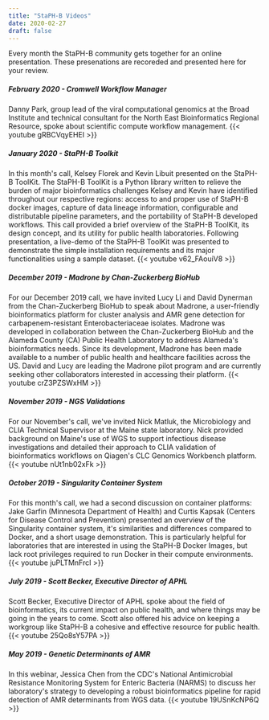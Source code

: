 ```yaml
---
title: "StaPH-B Videos"
date: 2020-02-27
draft: false
---
```

Every month the StaPH-B community gets together for an online presentation. These presenations are recoreded and presented here for your review.

##### February 2020 - Cromwell Workflow Manager
Danny Park, group lead of the viral computational genomics at the Broad Institute and technical consultant for the North East Bioinformatics Regional Resource, spoke about scientific compute workflow management.
{{< youtube gRBCVqyEHEI >}}

##### January 2020 - StaPH-B Toolkit
In this month's call, Kelsey Florek and Kevin Libuit presented on the StaPH-B ToolKit. The StaPH-B ToolKit is a Python library written to relieve the burden of major bioinformatics challenges Kelsey and Kevin have identified throughout our respective regions: access to and proper use of StaPH-B docker images, capture of data lineage information, configurable and distributable pipeline parameters, and the portability of StaPH-B developed workflows. This call provided a brief overview of the StaPH-B ToolKit, its design concept, and its utility for public health laboratories. Following presentation,  a live-demo of the StaPH-B ToolKit was presented to demonstrate the simple installation requirements and its major functionalities using a sample dataset.
{{< youtube v62_FAouiV8 >}}

##### December 2019 - Madrone by Chan-Zuckerberg BioHub
For our December 2019 call, we have invited Lucy Li and David Dynerman from the Chan-Zuckerberg BioHub to speak about Madrone, a user-friendly bioinformatics platform for cluster analysis and AMR gene detection for carbapenem-resistant Enterobacteriaceae isolates. Madrone was developed in collaboration between the Chan-Zuckerberg BioHub and the Alameda County (CA) Public Health Laboratory to address Alameda's bioinformatics needs. Since its development, Madrone has been made available to a number of public health and healthcare facilities across the US. David and Lucy are leading the Madrone pilot program and are currently seeking other collaborators interested in accessing their platform.
{{< youtube crZ3PZSWxHM >}}

##### November 2019 - NGS Validations
For our November's call, we've invited Nick Matluk, the Microbiology and CLIA Technical Supervisor at the Maine state laboratory. Nick provided background on Maine's use of WGS to support infectious disease investigations and detailed their approach to CLIA validation of bioinformatics workflows on Qiagen's CLC Genomics Workbench platform.
{{< youtube nUt1nb02xFk >}}

##### October 2019 - Singularity Container System
For this month's call, we had a second discussion on container platforms: Jake Garfin (Minnesota Department of Health) and Curtis Kapsak (Centers for Disease Control and Prevention) presented an overview of the Singularity container system, it's similarities and differences compared to Docker, and a short usage demonstration. This is particularly helpful for laboratories that are interested in using the StaPH-B Docker Images, but lack root privileges required to run Docker in their compute environments.
{{< youtube juPLTMnFrcI >}}

##### July 2019 - Scott Becker, Executive Director of APHL
Scott Becker, Executive Director of APHL spoke about the field of bioinformatics, its current impact on public health, and where things may be going in the years to come. Scott also offered his advice on keeping a workgroup like StaPH-B a cohesive and effective resource for public health.
{{< youtube 25Qo8sY57PA >}}

##### May 2019 - Genetic Determinants of AMR
In this webinar, Jessica Chen from the CDC's National Antimicrobial Resistance Monitoring System for Enteric Bacteria (NARMS) to discuss her laboratory's strategy to developing a robust bioinformatics pipeline for rapid detection of AMR determinants from WGS data.
{{< youtube 19USnKcNP6Q >}}
